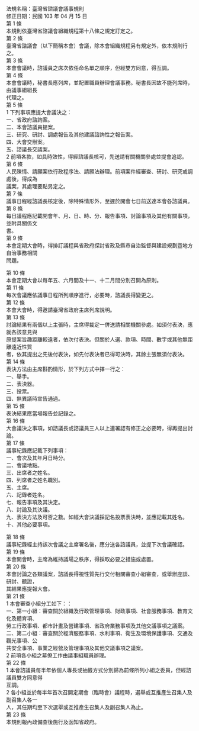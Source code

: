 法規名稱：臺灣省諮議會議事規則  
修正日期：民國 103 年 04 月 15 日  
第 1 條  
本規則依臺灣省諮議會組織規程第十八條之規定訂定之。  
第 2 條  
臺灣省諮議會（以下簡稱本會）會議，除本會組織規程另有規定外，依本規則行之。  
第 3 條  
本會會議時，諮議員之席次依任命名單之順序，但經雙方同意，得互調。  
第 4 條  
本會會議時，秘書長應列席，並配置職員辦理會議事務。秘書長因故不能列席時，由議事組組長  
代理之。  
第 5 條  
1 下列事項應提大會議決之：  
一、省政府諮詢案。  
二、本會諮議員提案。  
三、研究、研討、調處報告及其他建議諮詢性之報告案。  
四、大會交辦案。  
五、諮議長交議案。  
2 前項各款，如具時效性，得經諮議長核可，先送請有關機關參處並提會追認。  
第 6 條  
人民陳情、請願案依行政程序法、請願法辦理。前項案件經審查、研討、研究或調處後，得成為  
議案，其處理要點另定之。  
第 7 條  
議事日程經諮議長核定後，除特殊情形外，至遲於開會七日前送達本會各諮議員。  
第 8 條  
每日議程應記載開會年、月、日、時、分、報告事項、討論事項及其他有關事項，並附具關係文  
書。  
第 9 條  
本會定期大會時，得排訂議程與省政府探討省政及縣市自治監督與建設規劃暨地方自治事務相關  
問題。  


第 10 條  
本會定期大會以每年五、六月間及十一、十二月間分別召開為原則。  
第 11 條  
每次會議應依議事日程所列順序進行，必要時，諮議長得變更之。  
第 12 條  
本會大會時，得邀請臺灣省政府主席列席說明。  
第 13 條  
討論結果有兩個以上主張時，主席得裁定一併送請相關機關參處。如須付表決，應就各該意見與  
原提案旨趣距離較遠者，依次付表決。但關於人選、款項、時間、數字或其他無距離遠近性質  
者，依其提出之先後付表決，如先付表決者已得可決時，其餘主張無須付表決。  
第 14 條  
表決方法由主席斟酌情形，於下列方式中擇一行之：  
一、舉手。  
二、表決器。  
三、投票。  
四、無異議時宣告通過。  
第 15 條  
表決結果應當場報告並記錄之。  
第 16 條  
大會議決之事項，如諮議長或諮議員三人以上連署認有修正之必要時，得再提出討論。  
第 17 條  
議事紀錄應記載下列事項：  
一、會次及其年月日時分。  
二、會議地點。  
三、出席者之姓名。  
四、列席者之姓名職別。  
五、主席。  
六、記錄者姓名。  
七、報告事項及其決定。  
八、討論及其決議。  
九、表決方法及可否之數。如經大會決議採記名投票表決時，並應記載其姓名。  
十、其他必要事項。  


第 18 條  
議事紀錄經主持該次會議之主席署名後，應分送各諮議員，並提下次會議確認。  
第 19 條  
本會開會時，主席為維持議場之秩序，得採取必要之措施或處置。  
第 20 條  
本會討論之各類議案，諮議長得視性質先行交付相關審查小組審查，或舉辦座談、研討、聽證，  
其結果應提報大會。  
第 21 條  
1 本會審查小組分工如下：：  
一、第一小組：審查關於組織及行政管理事項、財政事項、社會服務事項、教育文化及體育項、  
勞工行政事項、都市計畫及營建事項、省政府業務事項及其他交議事項之議案。  
二、第二小組：審查關於經濟服務事項、水利事項、衛生及環境保護事項、交通及觀光事項、公  
共安全事項、事業之經營及管理事項及其他交議事項之議案。  
2 前項各小組之幕僚工作由議事組職員辦理。  
第 22 條  
1 本會諮議員每半年依個人專長或抽籤方式分別歸為前條所列小組之委員，但經諮議員雙方同意得  
互調。  
2 各小組並於每半年首次召開定期會（臨時會）議程時，選舉或互推產生召集人及副召集人各一  
人，其任期均至下次選舉或互推產生召集人及副召集人為止。  
第 23 條  
本規則報內政備查後施行及函知省政府。  



